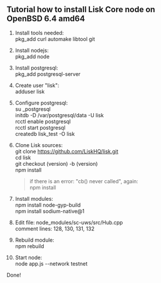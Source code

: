 <h2>Tutorial how to install Lisk Core node on OpenBSD 6.4 amd64</h2>

1. Install tools needed:<br>
   pkg_add curl automake libtool git<br>

2. Install nodejs:<br>
   pkg_add node

3. Install postgresql:<br>
   pkg_add postgresql-server

4. Create user "lisk":<br>
   adduser lisk

5. Configure postgresql:<br>
   su _postgresql<br>
   initdb -D /var/postgresql/data -U lisk<br>
   rcctl enable postgresql<br>
   rcctl start postgresql<br>
   createdb lisk_test -O lisk<br>

6. Clone Lisk sources:<br>
   git clone https://github.com/LiskHQ/lisk.git<br>
   cd lisk<br>
   git checkout (version) -b (version)<br>
   npm install<br>

   >if there is an error: "cb() never called", again:<br>
   npm install<br>

7. Install modules:<br>
   npm install node-gyp-build<br>
   npm install sodium-native@1<br>

8. Edit file: node_modules/sc-uws/src/Hub.cpp<br>
   comment lines: 128, 130, 131, 132<br>

9. Rebuild module:<br>
   npm rebuild<br>

10. Start node:<br>
    node app.js --network testnet<br>

Done!
